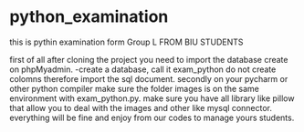 # python_examination
this is pythin examination form Group L  FROM BIU STUDENTS



first of all  after cloning the project you need to import the database create on phpMyadmin.
    -create a database, call it exam_python do not create colomns therefore import the sql document.
secondly on your pycharm or other python compiler make sure the folder images is on the same environment with exam_python.py.
make sure you have all library like pillow that allow you to deal with the images and other like mysql connector.
everything will be fine and enjoy from our codes to manage yours students.

    





